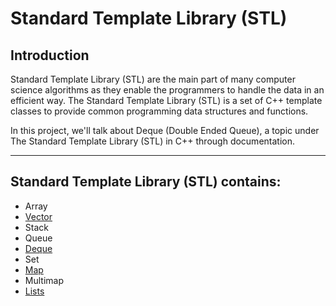 # Standard Template Library (STL)

## Introduction
<p> Standard Template Library (STL) are the main part of many computer science algorithms as they enable the programmers to handle the data in an efficient way. The Standard Template Library (STL) is a set of C++ template classes to provide common programming data structures and functions.

In this project, we'll talk about Deque (Double Ended Queue), a topic under The Standard Template Library (STL) in C++ through documentation. </p>

<hr>

## Standard Template Library (STL) contains:

- Array
- [Vector](Vector)
- Stack
- Queue
- [Deque](Deque)
- Set
- [Map](./Maps)
- Multimap
- [Lists](STL-LISTS.md)

